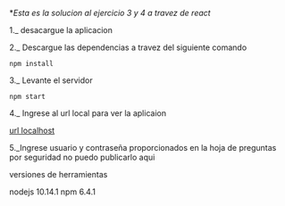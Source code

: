**Esta es la solucion al ejercicio 3 y 4 a travez de react*

  

1._ desacargue la aplicacion 

2._ Descargue las dependencias a travez del siguiente comando

    npm install

3._ Levante el servidor

    npm start


4._ Ingrese al url local para ver la aplicaion

[url localhost](http://localhost:3000/)

5._Ingrese usuario y contraseña proporcionados en la hoja de preguntas por seguridad no puedo publicarlo aqui


versiones de herramientas

nodejs 10.14.1
npm 6.4.1